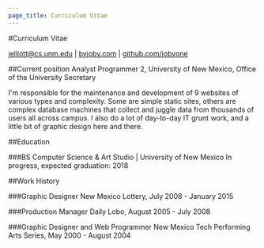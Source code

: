 ```yaml
---
page_title: Curriculum Vitae
---
```


#Curriculum Vitae

[jelliott@cs.unm.edu][1] | [byjoby.com][2] | [github.com/jobyone][3]

##Current position
Analyst Programmer 2, University of New Mexico, Office of the University Secretary

I'm responsible for the maintenance and development of 9 websites of various types and complexity. Some are simple static sites, others are complex database machines that collect and juggle data from thousands of users all across campus. I also do a lot of day-to-day IT grunt work, and a little bit of graphic design here and there.

##Education

###BS Computer Science & Art Studio | University of New Mexico
In progress, expected graduation: 2018

##Work History

###Graphic Designer
New Mexico Lottery, July 2008 - January 2015

###Production Manager
Daily Lobo, August 2005 - July 2008

###Graphic Designer and Web Programmer
New Mexico Tech Performing Arts Series, May 2000 - August 2004

[1]: mailto:jelliott@cs.unm.edu
[2]: http://byjoby.com
[3]: http://github.com/jobyone
